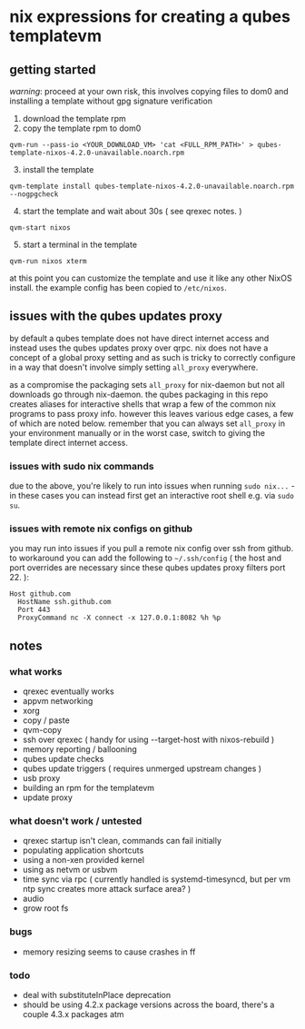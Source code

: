 # nix expressions for creating a qubes templatevm

## getting started

*warning*: proceed at your own risk, this involves copying files to dom0 and installing a template
without gpg signature verification

1. download the template rpm
2. copy the template rpm to dom0
```
qvm-run --pass-io <YOUR_DOWNLOAD_VM> 'cat <FULL_RPM_PATH>' > qubes-template-nixos-4.2.0-unavailable.noarch.rpm
```
3. install the template
```
qvm-template install qubes-template-nixos-4.2.0-unavailable.noarch.rpm --nogpgcheck
```
4. start the template and wait about 30s ( see qrexec notes. )
```
qvm-start nixos
```
5. start a terminal in the template
```
qvm-run nixos xterm
```

at this point you can customize the template and use it like any other NixOS install. the example config has been copied to `/etc/nixos`.

## issues with the qubes updates proxy

by default a qubes template does not have direct internet access and instead uses the qubes updates proxy
over qrpc. nix does not have a concept of a global proxy setting and as such is tricky to correctly 
configure in a way that doesn't involve simply setting `all_proxy` everywhere. 

as a compromise the packaging sets `all_proxy` for nix-daemon but not all downloads go through nix-daemon. the qubes packaging in this repo creates aliases for interactive shells that wrap a few of the common nix programs to pass proxy info. however this leaves various edge cases, a few of which are noted below. remember that you can always set `all_proxy` in your environment manually or in the worst case, switch to giving the template direct internet access.

### issues with sudo nix commands

due to the above, you're likely to run into issues when running `sudo nix...` - in these cases you can instead first get an interactive root shell e.g. via `sudo su`.

### issues with remote nix configs on github

you may run into issues if you pull a remote nix config over ssh from github. to workaround
you can add the following to `~/.ssh/config` ( the host and port overrides are necessary since these
qubes updates proxy filters port 22. ):
```
Host github.com
  HostName ssh.github.com
  Port 443
  ProxyCommand nc -X connect -x 127.0.0.1:8082 %h %p
```

## notes

### what works
- qrexec eventually works
- appvm networking
- xorg
- copy / paste
- qvm-copy
- ssh over qrexec ( handy for using --target-host with nixos-rebuild )
- memory reporting / ballooning
- qubes update checks
- qubes update triggers ( requires unmerged upstream changes )
- usb proxy
- building an rpm for the templatevm
- update proxy

### what doesn't work / untested
- qrexec startup isn't clean, commands can fail initially
- populating application shortcuts
- using a non-xen provided kernel
- using as netvm or usbvm
- time sync via rpc ( currently handled is systemd-timesyncd, but per vm ntp sync creates more attack surface area? )
- audio
- grow root fs

### bugs
- memory resizing seems to cause crashes in ff

### todo
- deal with substituteInPlace deprecation
- should be using 4.2.x package versions across the board, there's a couple 4.3.x packages atm
